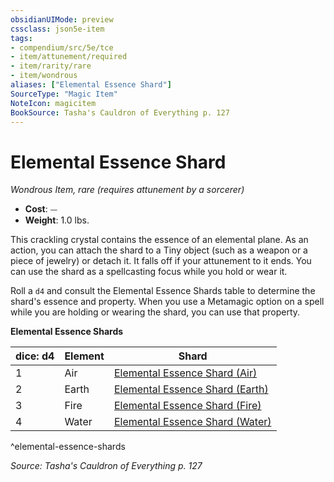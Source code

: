 ```yaml
---
obsidianUIMode: preview
cssclass: json5e-item
tags:
- compendium/src/5e/tce
- item/attunement/required
- item/rarity/rare
- item/wondrous
aliases: ["Elemental Essence Shard"]
SourceType: "Magic Item"
NoteIcon: magicitem
BookSource: Tasha's Cauldron of Everything p. 127
---
```

# Elemental Essence Shard
*Wondrous Item, rare (requires attunement by a sorcerer)*  

- **Cost**: ⏤
- **Weight**: 1.0 lbs.

This crackling crystal contains the essence of an elemental plane. As an action, you can attach the shard to a Tiny object (such as a weapon or a piece of jewelry) or detach it. It falls off if your attunement to it ends. You can use the shard as a spellcasting focus while you hold or wear it.

Roll a `d4` and consult the Elemental Essence Shards table to determine the shard's essence and property. When you use a Metamagic option on a spell while you are holding or wearing the shard, you can use that property.

**Elemental Essence Shards**

| dice: d4 | Element | Shard |
|----------|---------|-------|
| 1 | Air | [Elemental Essence Shard (Air)](/2-Mechanics/CLI/items/elemental-essence-shard-air-tce.md) |
| 2 | Earth | [Elemental Essence Shard (Earth)](/2-Mechanics/CLI/items/elemental-essence-shard-earth-tce.md) |
| 3 | Fire | [Elemental Essence Shard (Fire)](/2-Mechanics/CLI/items/elemental-essence-shard-fire-tce.md) |
| 4 | Water | [Elemental Essence Shard (Water)](/2-Mechanics/CLI/items/elemental-essence-shard-water-tce.md) |
^elemental-essence-shards

*Source: Tasha's Cauldron of Everything p. 127*